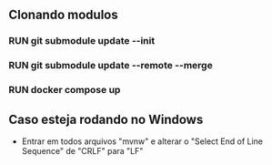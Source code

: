 ## Clonando modulos

### RUN git submodule update --init

### RUN git submodule update --remote --merge

### RUN docker compose up

## Caso esteja rodando no Windows

-   Entrar em todos arquivos "mvnw" e alterar o "Select End of Line Sequence" de "CRLF" para "LF"
